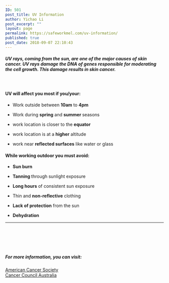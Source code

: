 ```yaml
---
ID: 501
post_title: UV Information
author: Yichao Li
post_excerpt: ""
layout: page
permalink: https://safeworkmel.com/uv-information/
published: true
post_date: 2018-09-07 22:10:43
---
```

<p><!-- wp:paragraph --></p><h5>UV rays, coming from the sun, are one of the major causes of skin cancer. UV rays damage the DNA of genes responsible for moderating the cell growth. This damage results in skin cancer.</h5><h4><b> </b></h4><h4><b>UV will affect you most if you/your:</b></h4><ul><li>Work outside between <b>10am</b> to <b>4pm</b></li></ul><ul><li>Work during <b>spring</b> and <b>summer </b>seasons</li></ul><ul><li>work location is closer to the <b>equator</b></li></ul><ul><li>work location is at a <b>higher</b> altitude</li></ul><ul><li>work near <b>reflected surfaces</b> like water or glass</li></ul><h4><b>While working outdoor you must avoid:</b></h4><ul><li><b>Sun burn</b></li></ul><ul><li><b>Tanning </b>through sunlight exposure</li></ul><ul><li><b>Long hours</b> of consistent sun exposure</li></ul><ul><li>Thin and <b>non-reflective</b> clothing</li></ul><ul><li><b>Lack of protection</b> from the sun</li></ul><ul><li><b>Dehydration</b></li></ul><p><!-- /wp:paragraph --></p><p><!-- wp:separator --></p><hr /><p><!-- /wp:separator --></p><p><!-- wp:paragraph --></p><p><!-- /wp:paragraph --></p><p><!-- wp:heading {"level":4} --></p><h5> </h5><h5> </h5><h5>For more information, you can visit:</h5><p><!-- /wp:heading --></p><p><!-- wp:paragraph --></p><p><a href="https://www.cancer.org/cancer/cancer-causes/radiation-exposure/uv-radiation.html">American Cancer Society</a><br /><a href="https://www.cancer.org.au/preventing-cancer/workplace-cancer/uv-radiation.html">Cancer Council Australia</a></p><p><!-- /wp:paragraph --></p>